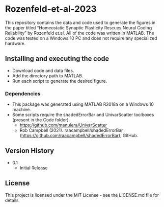 # Rozenfeld-et-al-2023
This repository contains the data and code used to generate the figures in the paper titled “Homeostatic Synaptic Plasticity Rescues Neural Coding Reliability” by Rozenfeld et.al. All of the code was written in MATLAB.
The code was tested on a Windows 10 PC and does not require any specialized hardware.

## Installing and executing the code

* Download code and data files.
* Add the directory path to MATLAB.
* Run each script to generate the desired figure.


### Dependencies

* This package was generated using MATLAB R2018a on a Windows 10 machine. 
* Some scripts require the shadedErrorBar and UnivarScatter toolboxes (present in the Code folder). 
    * https://github.com/manulera/UnivarScatter
    * Rob Campbell (2021). raacampbell/shadedErrorBar (https://github.com/raacampbell/shadedErrorBar), GitHub.

## Version History

* 0.1
    * Initial Release

## License

This project is licensed under the MIT License - see the LICENSE.md file for details

